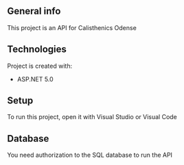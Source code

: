 ## General info
This project is an API for Calisthenics Odense
	
## Technologies
Project is created with:
* ASP.NET 5.0

## Setup
To run this project, open it with Visual Studio or Visual Code

## Database
You need authorization to the SQL database to run the API
